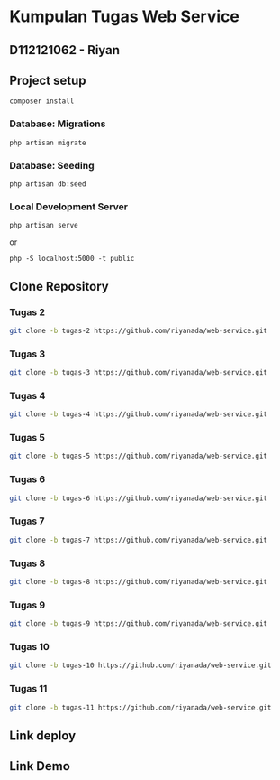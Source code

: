 # Kumpulan Tugas Web Service

## D112121062 -  Riyan

## Project setup
```
composer install
```

### Database: Migrations

```
php artisan migrate
```

### Database: Seeding
```
php artisan db:seed
```

### Local Development Server
```
php artisan serve
```
or
```
php -S localhost:5000 -t public
```

## Clone Repository 
### Tugas 2
```sh
git clone -b tugas-2 https://github.com/riyanada/web-service.git
```
### Tugas 3
```sh
git clone -b tugas-3 https://github.com/riyanada/web-service.git
```
### Tugas 4
```sh
git clone -b tugas-4 https://github.com/riyanada/web-service.git
```
### Tugas 5
```sh
git clone -b tugas-5 https://github.com/riyanada/web-service.git
```
### Tugas 6
```sh
git clone -b tugas-6 https://github.com/riyanada/web-service.git
```
### Tugas 7
```sh
git clone -b tugas-7 https://github.com/riyanada/web-service.git
```
### Tugas 8
```sh
git clone -b tugas-8 https://github.com/riyanada/web-service.git
```
### Tugas 9
```sh
git clone -b tugas-9 https://github.com/riyanada/web-service.git
```
### Tugas 10
```sh
git clone -b tugas-10 https://github.com/riyanada/web-service.git
```
### Tugas 11
```sh
git clone -b tugas-11 https://github.com/riyanada/web-service.git
```

## Link deploy


## Link Demo

